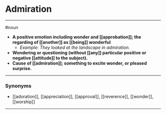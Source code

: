 # Admiration
---
#noun
- **A positive emotion including wonder and [[approbation]]; the regarding of [[another]] as [[being]] wonderful**
	- _Example: They looked at the landscape in admiration._
- **Wondering or questioning (without [[any]] particular positive or negative [[attitude]] to the subject).**
- **Cause of [[admiration]]; something to excite wonder, or pleased surprise.**
---
### Synonyms
- [[adoration]], [[appreciation]], [[approval]], [[reverence]], [[wonder]], [[worship]]
---
